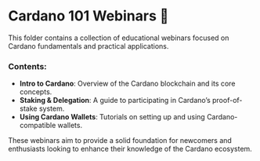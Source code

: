 # Cardano 101 Webinars 🎥

This folder contains a collection of educational webinars focused on Cardano fundamentals and practical applications.

### Contents:
- **Intro to Cardano**: Overview of the Cardano blockchain and its core concepts.
- **Staking & Delegation**: A guide to participating in Cardano’s proof-of-stake system.
- **Using Cardano Wallets**: Tutorials on setting up and using Cardano-compatible wallets.

These webinars aim to provide a solid foundation for newcomers and enthusiasts looking to enhance their knowledge of the Cardano ecosystem.
